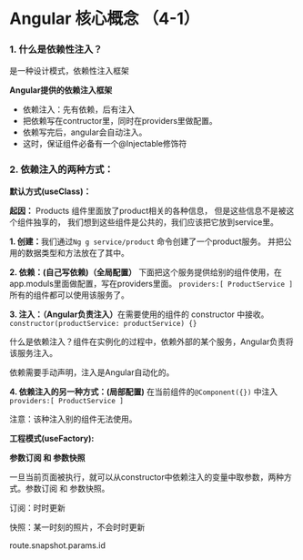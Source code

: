 # Angular 核心概念 （4-1）

<h3>1. 什么是依赖性注入？ </h3>

是一种设计模式，依赖性注入框架

 <b>Angular提供的依赖注入框架 </b>

- 依赖注入：先有依赖，后有注入
- 把依赖写在contructor里，同时在providers里做配置。 
- 依赖写完后，angular会自动注入。
- 这时，保证组件必备有一个@Injectable修饰符

<h3>2. 依赖注入的两种方式： </h3>

<b> 默认方式(useClass)： </b>

 <b>起因：</b> Products 组件里面放了product相关的各种信息，
但是这些信息不是被这个组件独享的，
我们想到这些组件是公共的，我们应该把它放到service里。

<b>1. 创建：</b>我们通过```Ng g service/product``` 命令创建了一个product服务。 
并把公用的数据类型和方法放在了其中。

<b>2. 依赖：(自己写依赖)（全局配置）</b> 下面把这个服务提供给别的组件使用，在app.moduls里面做配置，写在providers里面。 ``` providers:[ ProductService ] ``` 所有的组件都可以使用该服务了。

<b>3. 注入：（Angular负责注入）</b>在需要使用的组件的 constructor 中接收。
``` constructor(productService: productService) {} ``` 

什么是依赖注入？组件在实例化的过程中，依赖外部的某个服务，Angular负责将该服务注入。

依赖需要手动声明，注入是Angular自动化的。

<b>4. 依赖注入的另一种方式：(局部配置)</b> 在当前组件的```@Component({})``` 中注入 ``` providers:[ ProductService ] ```

注意：该种注入别的组件无法使用。






<b> 工程模式(useFactory): </b>

<b> 参数订阅 和 参数快照 </b>

一旦当前页面被执行，就可以从constructor中依赖注入的变量中取参数，两种方式。参数订阅 和 参数快照。

订阅：时时更新

快照：某一时刻的照片，不会时时更新

route.snapshot.params.id 
